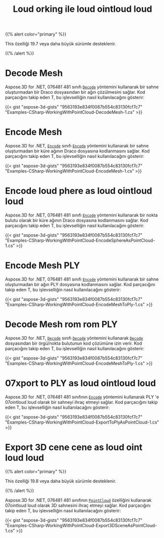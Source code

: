 ﻿---
title: Loud orking ile loud ointloud loud
type: docs
weight: 150
url: /tr/net/working-with-pointcloud/
description: Aspose.3D for .NET, 07raco. ormat sınıfının Decode yöntemini kullanarak bir sahne oluşturmadan bir Draco dosyasından bir ağın çözülmesini sağlar.
---
{{% alert color="primary" %}} 

This özelliği 19.7 veya daha büyük sürümle desteklenir.

{{% /alert %}} 
# **Decode Mesh**
Aspose.3D for .NET, 076481 481 sınıfı [`Decode`](https://reference.aspose.com/net/3d/aspose.threed.formats.dracoformat/decode/methods/1) yöntemini kullanarak bir sahne oluşturmadan bir Draco dosyasından bir ağın çözülmesini sağlar. Kod parçacığını takip eden T, bu işlevselliğin nasıl kullanılacağını gösterir:



{{< gist "aspose-3d-gists" "9563193e834f0087b554c83130fcf7c7" "Examples-CSharp-WorkingWithPointCloud-DecodeMesh-1.cs" >}}
# **Encode Mesh**
Aspose.3D for .NET, [`Encode`](https://reference.aspose.com/net/3d/aspose.threed.formats.dracoformat/encode/methods/2) sınıfı [`Encode`](https://reference.aspose.com/net/3d/aspose.threed.formats.dracoformat/encode/methods/2) yöntemini kullanarak bir sahne oluşturmadan bir küre ağının Draco dosyasına kodlanmasını sağlar. Kod parçacığını takip eden T, bu işlevselliğin nasıl kullanılacağını gösterir:



{{< gist "aspose-3d-gists" "9563193e834f0087b554c83130fcf7c7" "Examples-CSharp-WorkingWithPointCloud-EncodeMesh-1.cs" >}}
# **Encode loud phere as loud ointloud loud**
Aspose.3D for .NET, 076481 481 sınıfı [`Encode`](https://reference.aspose.com/net/3d/aspose.threed.formats.dracoformat/encode/methods/2) yöntemini kullanarak bir nokta bulutu olarak bir küre ağının Draco dosyasına kodlanmasını sağlar. Kod parçacığını takip eden T, bu işlevselliğin nasıl kullanılacağını gösterir:



{{< gist "aspose-3d-gists" "9563193e834f0087b554c83130fcf7c7" "Examples-CSharp-WorkingWithPointCloud-EncodeSphereAsPointCloud-1.cs" >}}
# **Encode Mesh PLY**
Aspose.3D for .NET, 076481 481 sınıfı [`Encode`](https://reference.aspose.com/net/3d/aspose.threed.formats.plyformat/encode/methods/1) yöntemini kullanarak bir sahne oluşturmadan bir ağın PLY dosyasına kodlanmasını sağlar. Kod parçacığını takip eden T, bu işlevselliğin nasıl kullanılacağını gösterir:



{{< gist "aspose-3d-gists" "9563193e834f0087b554c83130fcf7c7" "Examples-CSharp-WorkingWithPointCloud-EncodeMeshToPly-1.cs" >}}
# **Decode Mesh rom rom PLY**
Aspose.3D for .NET, [`Decode`](https://reference.aspose.com/net/3d/aspose.threed.formats.plyformat/decode/methods/1) sınıfı [`Decode`](https://reference.aspose.com/net/3d/aspose.threed.formats.plyformat/decode/methods/1) yöntemini kullanarak [`Decode`](https://reference.aspose.com/net/3d/aspose.threed.formats.plyformat/decode/methods/1) dosyasından bir örgü/nokta bulutunun kod çözümüne izin verir. Kod parçacığını takip eden T, bu işlevselliğin nasıl kullanılacağını gösterir:



{{< gist "aspose-3d-gists" "9563193e834f0087b554c83130fcf7c7" "Examples-CSharp-WorkingWithPointCloud-EncodeMeshToPly-1.cs" >}}
# **07xport to PLY as loud ointloud loud**
Aspose.3D for .NET, 076481 481 sınıfının [`Encode`](https://reference.aspose.com/net/3d/aspose.threed.formats.plyformat/encode/methods/1) yöntemini kullanarak PLY 'e 07ointloud loud olarak bir sahneyi ihraç etmeyi sağlar. Kod parçacığını takip eden T, bu işlevselliğin nasıl kullanılacağını gösterir:



{{< gist "aspose-3d-gists" "9563193e834f0087b554c83130fcf7c7" "Examples-CSharp-WorkingWithPointCloud-ExportToPlyAsPointCloud-1.cs" >}}
# **Export 3D cene cene as loud oint loud loud**
{{% alert color="primary" %}} 

This özelliği 19.8 veya daha büyük sürümle desteklenir.

{{% /alert %}} 

Aspose.3D for .NET, 076481 481 sınıfının [`PointCloud`](https://reference.aspose.com/net/3d/aspose.threed.formats/objsaveoptions/properties/pointcloud) özelliğini kullanarak 07ointloud loud olarak 3D sahnesini ihraç etmeyi sağlar. Kod parçacığını takip eden T, bu işlevselliğin nasıl kullanılacağını gösterir:

{{< gist "aspose-3d-gists" "9563193e834f0087b554c83130fcf7c7" "Examples-CSharp-WorkingWithPointCloud-Export3DSceneAsPointCloud-1.cs" >}}
